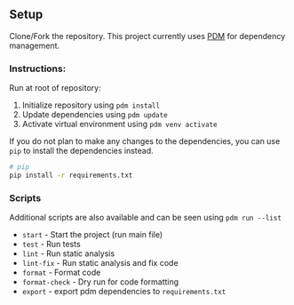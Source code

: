 ## Setup

Clone/Fork the repository. This project currently uses [PDM](https://pdm-project.org/en/latest/) for dependency management.

### Instructions:

Run at root of repository:

1. Initialize repository using `pdm install`
1. Update dependencies using `pdm update`
1. Activate virtual environment using `pdm venv activate`

If you do not plan to make any changes to the dependencies, you can use `pip` to install the dependencies instead.

```bash
# pip
pip install -r requirements.txt
```

### Scripts

Additional scripts are also available and can be seen using `pdm run --list`

- `start` - Start the project (run main file)
- `test` - Run tests
- `lint` - Run static analysis
- `lint-fix` - Run static analysis and fix code
- `format` - Format code
- `format-check` - Dry run for code formatting
- `export` - export pdm dependencies to `requirements.txt`
